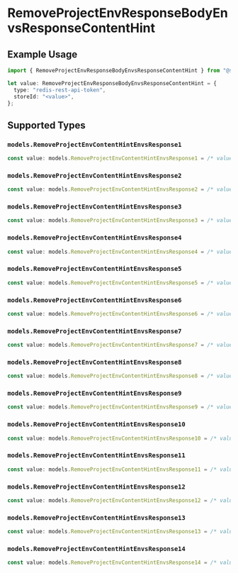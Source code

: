 # RemoveProjectEnvResponseBodyEnvsResponseContentHint

## Example Usage

```typescript
import { RemoveProjectEnvResponseBodyEnvsResponseContentHint } from "@simplesagar/vercel/models/removeprojectenvop.js";

let value: RemoveProjectEnvResponseBodyEnvsResponseContentHint = {
  type: "redis-rest-api-token",
  storeId: "<value>",
};
```

## Supported Types

### `models.RemoveProjectEnvContentHintEnvsResponse1`

```typescript
const value: models.RemoveProjectEnvContentHintEnvsResponse1 = /* values here */
```

### `models.RemoveProjectEnvContentHintEnvsResponse2`

```typescript
const value: models.RemoveProjectEnvContentHintEnvsResponse2 = /* values here */
```

### `models.RemoveProjectEnvContentHintEnvsResponse3`

```typescript
const value: models.RemoveProjectEnvContentHintEnvsResponse3 = /* values here */
```

### `models.RemoveProjectEnvContentHintEnvsResponse4`

```typescript
const value: models.RemoveProjectEnvContentHintEnvsResponse4 = /* values here */
```

### `models.RemoveProjectEnvContentHintEnvsResponse5`

```typescript
const value: models.RemoveProjectEnvContentHintEnvsResponse5 = /* values here */
```

### `models.RemoveProjectEnvContentHintEnvsResponse6`

```typescript
const value: models.RemoveProjectEnvContentHintEnvsResponse6 = /* values here */
```

### `models.RemoveProjectEnvContentHintEnvsResponse7`

```typescript
const value: models.RemoveProjectEnvContentHintEnvsResponse7 = /* values here */
```

### `models.RemoveProjectEnvContentHintEnvsResponse8`

```typescript
const value: models.RemoveProjectEnvContentHintEnvsResponse8 = /* values here */
```

### `models.RemoveProjectEnvContentHintEnvsResponse9`

```typescript
const value: models.RemoveProjectEnvContentHintEnvsResponse9 = /* values here */
```

### `models.RemoveProjectEnvContentHintEnvsResponse10`

```typescript
const value: models.RemoveProjectEnvContentHintEnvsResponse10 = /* values here */
```

### `models.RemoveProjectEnvContentHintEnvsResponse11`

```typescript
const value: models.RemoveProjectEnvContentHintEnvsResponse11 = /* values here */
```

### `models.RemoveProjectEnvContentHintEnvsResponse12`

```typescript
const value: models.RemoveProjectEnvContentHintEnvsResponse12 = /* values here */
```

### `models.RemoveProjectEnvContentHintEnvsResponse13`

```typescript
const value: models.RemoveProjectEnvContentHintEnvsResponse13 = /* values here */
```

### `models.RemoveProjectEnvContentHintEnvsResponse14`

```typescript
const value: models.RemoveProjectEnvContentHintEnvsResponse14 = /* values here */
```

